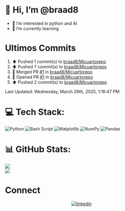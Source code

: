 
# 👋 Hi, I’m @braad8

- 👀 I’m interested in python and AI
- 🌱 I’m currently learning

# Ultimos Commits
<!--RECENT_ACTIVITY:start-->
1. ⬆️ Pushed 1 commit(s) to [braad8/Micuartorepo](https://github.com/braad8/Micuartorepo)<br>
2. ⬆️ Pushed 7 commit(s) to [braad8/Micuartorepo](https://github.com/braad8/Micuartorepo)<br>
3. 🎉 Merged PR [#1](https://github.com/braad8/Micuartorepo/pull/1) in [braad8/Micuartorepo](https://github.com/braad8/Micuartorepo)<br>
4. 💪 Opened PR [#1](https://github.com/braad8/Micuartorepo/pull/1) in [braad8/Micuartorepo](https://github.com/braad8/Micuartorepo)<br>
5. ⬆️ Pushed 2 commit(s) to [braad8/Micuartorepo](https://github.com/braad8/Micuartorepo)<br>
<!--RECENT_ACTIVITY:end-->
<!--RECENT_ACTIVITY:last_update-->
Last Updated: Wednesday, March 26th, 2025, 1:16:47 PM
<!--RECENT_ACTIVITY:last_update_end-->

# 💻 Tech Stack:
![Python](https://img.shields.io/badge/python-3670A0?style=for-the-badge&logo=python&logoColor=ffdd54) ![Bash Script](https://img.shields.io/badge/bash_script-%23121011.svg?style=for-the-badge&logo=gnu-bash&logoColor=white) ![Matplotlib](https://img.shields.io/badge/Matplotlib-%23ffffff.svg?style=for-the-badge&logo=Matplotlib&logoColor=black) ![NumPy](https://img.shields.io/badge/numpy-%23013243.svg?style=for-the-badge&logo=numpy&logoColor=white) ![Pandas](https://img.shields.io/badge/pandas-%23150458.svg?style=for-the-badge&logo=pandas&logoColor=white)
# 📊 GitHub Stats:
![](https://github-readme-stats.vercel.app/api?username=braad8&theme=dark&hide_border=false&include_all_commits=false&count_private=false)<br/>
![](https://github-readme-streak-stats.herokuapp.com/?user=braad8&theme=dark&hide_border=false)<br/>

# Connect

<div align="center">
<a href="https://linkedin.com/in/briantblanco" target="_blank">
<img src=https://img.shields.io/badge/linkedin-%231E77B5.svg?&style=for-the-badge&logo=linkedin&logoColor=white alt=linkedin style="margin-bottom: 5px;" />
</a>  
</div>
